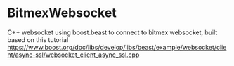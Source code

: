 # BitmexWebsocket
C++ websocket using boost.beast to connect to bitmex websocket, built based on this tutorial https://www.boost.org/doc/libs/develop/libs/beast/example/websocket/client/async-ssl/websocket_client_async_ssl.cpp
